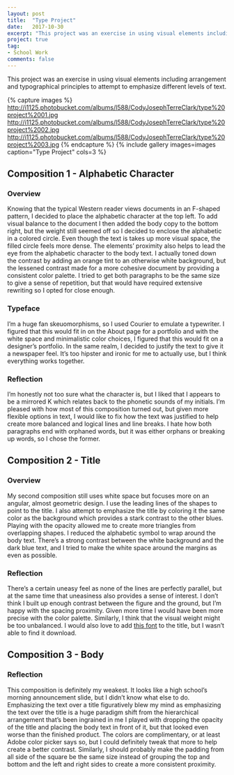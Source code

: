```yaml
---
layout: post
title:  "Type Project"
date:   2017-10-30
excerpt: "This project was an exercise in using visual elements including arrangement and typographical principles to attempt to emphasize different levels of text."
project: true
tag:
- School Work
comments: false
---
```


This project was an exercise in using visual elements including arrangement and typographical principles to attempt to emphasize different levels of text.

{% capture images %}
  http://i1125.photobucket.com/albums/l588/CodyJosephTerreClark/type%20project%2001.jpg
  http://i1125.photobucket.com/albums/l588/CodyJosephTerreClark/type%20project%2002.jpg
  http://i1125.photobucket.com/albums/l588/CodyJosephTerreClark/type%20project%2003.jpg
{% endcapture %}
{% include gallery images=images caption="Type Project" cols=3 %}

## **Composition 1 - Alphabetic Character** 

### **Overview** 
Knowing that the typical Western reader views documents in an F-shaped pattern, I decided to place the alphabetic character at the top left. To add visual balance to the document I then added the body copy to the bottom right, but the weight still seemed off so I decided to enclose the alphabetic in a colored circle. Even though the text is takes up more visual space, the filled circle feels more dense. The elements’ proximity also helps to lead the eye from the alphabetic character to the body text. 
I actually toned down the contrast by adding an orange tint to an otherwise white background, but the lessened contrast made for a more cohesive document by providing a consistent color palette. I tried to get both paragraphs to be the same size to give a sense of repetition, but that would have required extensive rewriting so I opted for close enough. 

### **Typeface** 

I’m a huge fan skeuomorphisms, so I used Courier to emulate a typewriter. I figured that this would fit in on the About page for a portfolio and with the white space and minimalistic color choices, I figured that this would fit on a designer’s portfolio. In the same realm, I decided to justify the text to give it a newspaper feel. It’s too hipster and ironic for me to actually use, but I think everything works together. 

### **Reflection**

 I’m honestly not too sure what the character is, but I liked that I appears to be a mirrored K which relates back to the phonetic sounds of my initials. I’m pleased with how most of this composition turned out, but given more flexible options in text, I would like to fix how the text was justified to help create more balanced and logical lines and line breaks. I hate how both paragraphs end with orphaned words, but it was either orphans or breaking up words, so I chose the former.

## **Composition 2 - Title** 

### **Overview** 

My second composition still uses white space but focuses more on an angular, almost geometric design. I use the leading lines of the shapes to point to the title. I also attempt to emphasize the title by coloring it the same color as the background which provides a stark contrast to the other blues. Playing with the opacity allowed me to create more triangles from overlapping shapes. 
I reduced the alphabetic symbol to wrap around the body text. There’s a strong contrast between the white background and the dark blue text, and I tried to make the white space around the margins as even as possible.

### **Reflection**

There’s a certain uneasy feel as none of the lines are perfectly parallel, but at the same time that uneasiness also provides a sense of interest. I don’t think I built up enough contrast between the figure and the ground, but I’m happy with the spacing proximity.
Given more time I would have been more precise with the color palette. Similarly, I think that the visual weight might be too unbalanced. I would also love to add [this font]( https://www.behance.net/gallery/5471329/Angular-Font) to the title, but I wasn’t able to find it download.

## **Composition 3 - Body** 

### **Reflection**
This composition is definitely my weakest. It looks like a high school’s morning announcement slide, but I didn’t know what else to do. Emphasizing the text over a title figuratively blew my mind as emphasizing the text over the title is a huge paradigm shift from the hierarchical arrangement that’s been ingrained in me
I played with dropping the opacity of the title and placing the body text in front of it, but that looked even worse than the finished product. The colors are complimentary, or at least Adobe color picker says so, but I could definitely tweak that more to help create a better contrast. Similarly, I should probably make the padding from all side of the square be the same size instead of grouping the top and bottom and the left and right sides to create a more consistent proximity.
